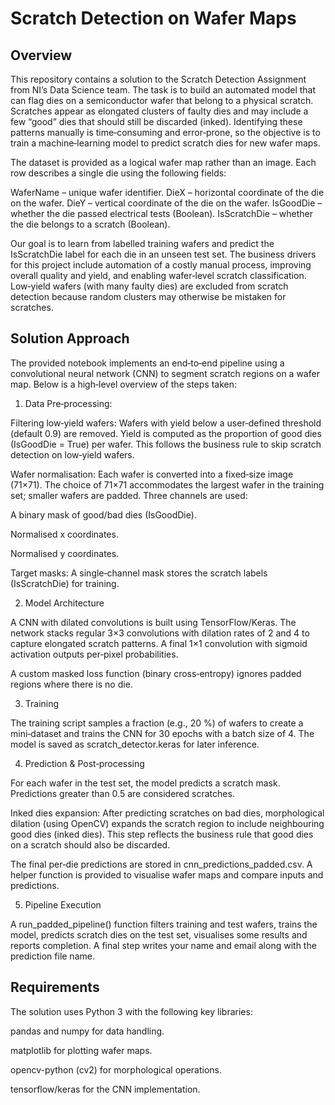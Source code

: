 # Scratch Detection on Wafer Maps
## Overview
This repository contains a solution to the Scratch Detection Assignment from NI’s Data Science team. The task is to build an automated model that can flag dies on a semiconductor wafer that belong to a physical scratch. Scratches appear as elongated clusters of faulty dies and may include a few “good” dies that should still be discarded (inked). Identifying these patterns manually is time‑consuming and error‑prone, so the objective is to train a machine‑learning model to predict scratch dies for new wafer maps.

The dataset is provided as a logical wafer map rather than an image. Each row describes a single die using the following fields:

  WaferName – unique wafer identifier.
  DieX – horizontal coordinate of the die on the wafer.
  DieY – vertical coordinate of the die on the wafer.
  IsGoodDie – whether the die passed electrical tests (Boolean).
  IsScratchDie – whether the die belongs to a scratch (Boolean).

Our goal is to learn from labelled training wafers and predict the IsScratchDie label for each die in an unseen test set. The business drivers for this project include automation of a costly manual process, improving overall quality and yield, and enabling wafer‑level scratch classification. Low‑yield wafers (with many faulty dies) are excluded from scratch detection because random clusters may otherwise be mistaken for scratches.

## Solution Approach
The provided notebook implements an end‑to‑end pipeline using a convolutional neural network (CNN) to segment scratch regions on a wafer map. Below is a high‑level overview of the steps taken:

1. Data Pre‑processing:

Filtering low‑yield wafers: Wafers with yield below a user‑defined threshold (default 0.9) are removed. Yield is computed as the proportion of good dies (IsGoodDie = True) per wafer. This follows the business rule to skip scratch detection on low‑yield wafers.

Wafer normalisation: Each wafer is converted into a fixed‑size image (71×71). The choice of 71×71 accommodates the largest wafer in the training set; smaller wafers are padded. Three channels are used:

  A binary mask of good/bad dies (IsGoodDie).

  Normalised x coordinates.

  Normalised y coordinates.

Target masks: A single‑channel mask stores the scratch labels (IsScratchDie) for training.

2. Model Architecture

A CNN with dilated convolutions is built using TensorFlow/Keras. The network stacks regular 3×3 convolutions with dilation rates of 2 and 4 to capture elongated scratch patterns. A final 1×1 convolution with sigmoid activation outputs per‑pixel probabilities.

A custom masked loss function (binary cross‑entropy) ignores padded regions where there is no die.

3. Training

The training script samples a fraction (e.g., 20 %) of wafers to create a mini‑dataset and trains the CNN for 30 epochs with a batch size of 4. The model is saved as scratch_detector.keras for later inference.

4. Prediction & Post‑processing

For each wafer in the test set, the model predicts a scratch mask. Predictions greater than 0.5 are considered scratches.

Inked dies expansion: After predicting scratches on bad dies, morphological dilation (using OpenCV) expands the scratch region to include neighbouring good dies (inked dies). This step reflects the business rule that good dies on a scratch should also be discarded.

The final per‑die predictions are stored in cnn_predictions_padded.csv. A helper function is provided to visualise wafer maps and compare inputs and predictions.

5. Pipeline Execution

A run_padded_pipeline() function filters training and test wafers, trains the model, predicts scratch dies on the test set, visualises some results and reports completion. A final step writes your name and email along with the prediction file name.

## Requirements
The solution uses Python 3 with the following key libraries:

pandas and numpy for data handling.

matplotlib for plotting wafer maps.

opencv-python (cv2) for morphological operations.

tensorflow/keras for the CNN implementation.

